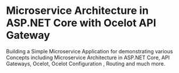 # Microservice Architecture in ASP.NET Core with Ocelot API Gateway
Building a Simple Microservice Application for demonstrating various Concepts including Microservice Architecture in ASP.NET Core, API Gateways, Ocelot, Ocelot Configuration , Routing and much more.

